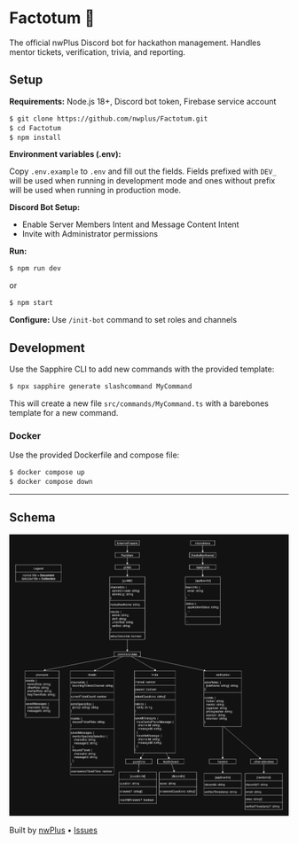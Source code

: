 # Factotum 🦫

The official nwPlus Discord bot for hackathon management. Handles mentor tickets, verification, trivia, and reporting.

## Setup

**Requirements:** Node.js 18+, Discord bot token, Firebase service account

```bash
$ git clone https://github.com/nwplus/Factotum.git
$ cd Factotum
$ npm install
```

**Environment variables (.env):**

Copy `.env.example` to `.env` and fill out the fields.
Fields prefixed with `DEV_` will be used when running in development mode and ones without prefix will be used when running in production mode.

**Discord Bot Setup:**

- Enable Server Members Intent and Message Content Intent
- Invite with Administrator permissions

**Run:**

```bash
$ npm run dev
```

or

```bash
$ npm start
```

**Configure:** Use `/init-bot` command to set roles and channels

## Development

Use the Sapphire CLI to add new commands with the provided template:

```bash
$ npx sapphire generate slashcommand MyCommand
```

This will create a new file `src/commands/MyCommand.ts` with a barebones template for a new command.

### Docker

Use the provided Dockerfile and compose file:

```bash
$ docker compose up
$ docker compose down
```

---

## Schema

![Database Schema](./SCHEMA.png)

Built by [nwPlus](https://github.com/nwplus) • [Issues](https://github.com/nwplus/Factotum/issues)
